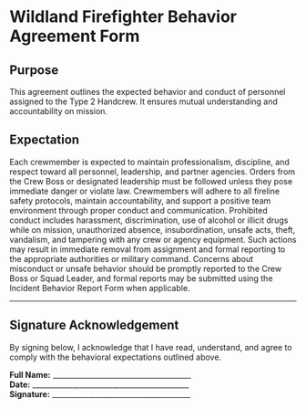 # Wildland Firefighter Behavior Agreement Form

## Purpose

This agreement outlines the expected behavior and conduct of personnel assigned to the Type 2 Handcrew. It ensures mutual understanding and accountability on mission.

## Expectation 

Each crewmember is expected to maintain professionalism, discipline, and respect toward all personnel, leadership, and partner agencies. Orders from the Crew Boss or designated leadership must be followed unless they pose immediate danger or violate law. Crewmembers will adhere to all fireline safety protocols, maintain accountability, and support a positive team environment through proper conduct and communication. Prohibited conduct includes harassment, discrimination, use of alcohol or illicit drugs while on mission, unauthorized absence, insubordination, unsafe acts, theft, vandalism, and tampering with any crew or agency equipment. Such actions may result in immediate removal from assignment and formal reporting to the appropriate authorities or military command. Concerns about misconduct or unsafe behavior should be promptly reported to the Crew Boss or Squad Leader, and formal reports may be submitted using the Incident Behavior Report Form when applicable.

---

## Signature Acknowledgement

By signing below, I acknowledge that I have read, understand, and agree to comply with the behavioral expectations outlined above.

**Full Name:** ______________________________________  
**Date:** ___________________________________________  
**Signature:** ______________________________________